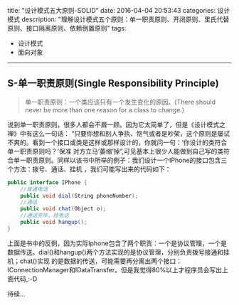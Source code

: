 title: "设计模式五大原则-SOLID" 
date: 2016-04-04 20:53:43 
categories: 设计模式 
description: "理解设计模式五个原则：单一职责原则、开闭原则、里氏代替原则、接口隔离原则、依赖倒置原则"
tags:
- 设计模式
- 面向对象
---
## S-单一职责原则(Single Responsibility Principle)

> 单一职责原则：一个类应该只有一个发生变化的原因。(There should never be more than one reason for a class to change.)

  说到单一职责原则，很多人都会不屑一顾。因为它太简单了，但是《设计模式之禅》中有这么一句话：
“只要你想和别人争执、怄气或者是吵架，这个原则是屡试不爽的。看到一个接口或类是这样或那样设计的，你就问一句：‘你设计的类符合单一职责原则吗？’保准
对方立马‘萎缩’掉”,可见基本上很少人能做到自己写的类符合单一职责原则。同样以该书中所举的例子：我们设计一个IPhone的接口包含三个方法：拨号、通话、挂机
，我们可能写出来的代码如下：
``` csharp
public interface IPhone {
    //拨通电话
    public void dial(String phoneNumber);
    //通话
    public void chat(Object o);
    //通话完毕，挂电话
    public void hangup();
}
```
上面是书中的反例，因为实际Iphone包含了两个职责：一个是协议管理，一个是数据传送。dial()和hangup()两个方法实现的是协议管理，分别负责拨号接通和挂机；chat()实现
的是数据的传送，可能需要再分离出两个接口：IConnectionManager和IDataTransfer。但是我觉得80%以上才程序员会写出上面代码,:-D


待续...